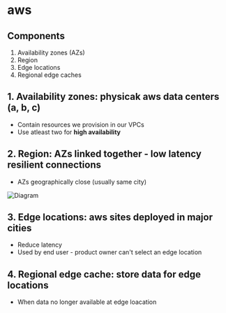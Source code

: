 # aws

## Components
1. Availability zones (AZs)
2. Region
3. Edge locations
4. Regional edge caches

## 1. Availability zones: physicak aws data centers (a, b, c)
* Contain resources we provision in our VPCs
* Use atleast two for **high availability**
## 2. Region: AZs linked together - low latency resilient connections
* AZs geographically close (usually same city)

![Diagram](https://github.com/Assad-Zahieer/BobsProject/blob/master/aws-infrastructure.jpg)

## 3. Edge locations: aws sites deployed in major cities
* Reduce latency
* Used by end user - product owner can't select an edge location

## 4. Regional edge cache: store data for edge locations
* When data no longer available at edge loacation
